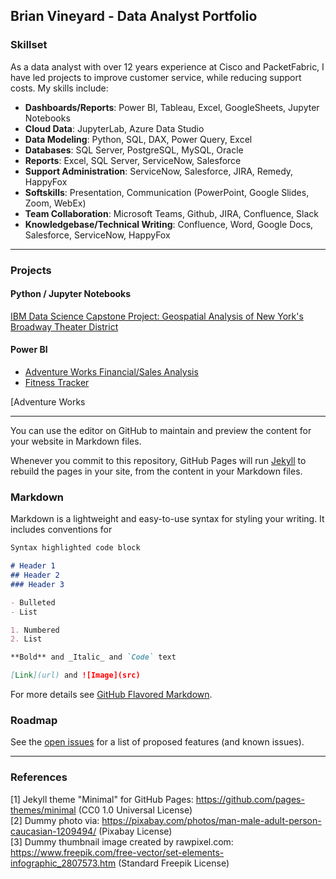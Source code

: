 ## Brian Vineyard - Data Analyst Portfolio

### Skillset

As a data analyst with over 12 years experience at Cisco and PacketFabric, I have led projects to improve customer service, while reducing support costs.
My skills include:
- **Dashboards/Reports**: Power BI, Tableau, Excel, GoogleSheets, Jupyter Notebooks
- **Cloud Data**: JupyterLab, Azure Data Studio
- **Data Modeling**: Python, SQL, DAX, Power Query, Excel
- **Databases**: SQL Server, PostgreSQL, MySQL, Oracle
- **Reports**: Excel, SQL Server, ServiceNow, Salesforce
- **Support Administration**: ServiceNow, Salesforce, JIRA, Remedy, HappyFox
- **Softskills**: Presentation, Communication (PowerPoint, Google Slides, Zoom, WebEx)
- **Team Collaboration**: Microsoft Teams, Github, JIRA, Confluence, Slack
- **Knowledgebase/Technical Writing**: Confluence, Word, Google Docs, Salesforce, ServiceNow, HappyFox
---

### Projects

#### Python / Jupyter Notebooks

[IBM Data Science Capstone Project: Geospatial Analysis of New York's Broadway Theater District](https://github.com/bvineyar/IBM-Data-Science-Final-Capstone-Project)  

#### Power BI

- [Adventure Works Financial/Sales Analysis](https://github.com/bvineyar/Adventure-Works-Power-BI-Report)
- [Fitness Tracker](https://github.com/bvineyar/Fitness-Tracker-Power-BI)


[Adventure Works



___

You can use the editor on GitHub to maintain and preview the content for your website in Markdown files.

Whenever you commit to this repository, GitHub Pages will run [Jekyll](https://jekyllrb.com/) to rebuild the pages in your site, from the content in your Markdown files.

### Markdown

Markdown is a lightweight and easy-to-use syntax for styling your writing. It includes conventions for

```markdown
Syntax highlighted code block

# Header 1
## Header 2
### Header 3

- Bulleted
- List

1. Numbered
2. List

**Bold** and _Italic_ and `Code` text

[Link](url) and ![Image](src)
```

For more details see [GitHub Flavored Markdown](https://guides.github.com/features/mastering-markdown/).

### Roadmap

See the [open issues](https://github.com/evanca/quick-portfolio/issues) for a list of proposed features (and known issues).
___

### References

[1] Jekyll theme "Minimal" for GitHub Pages: https://github.com/pages-themes/minimal (CC0 1.0 Universal License)
<br>[2] Dummy photo via: https://pixabay.com/photos/man-male-adult-person-caucasian-1209494/ (Pixabay License)
<br>[3] Dummy thumbnail image created by rawpixel.com: https://www.freepik.com/free-vector/set-elements-infographic_2807573.htm (Standard Freepik License)
